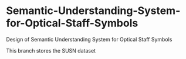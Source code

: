 # Semantic-Understanding-System-for-Optical-Staff-Symbols
Design of Semantic Understanding System for Optical Staff Symbols


This branch stores the SUSN dataset
